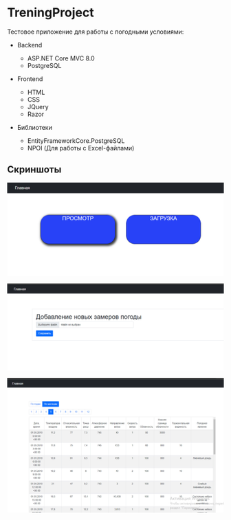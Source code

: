 # TreningProject


Тестовое приложение для работы с погодными условиями:

- Backend
  - ASP.NET Core MVC 8.0
  - PostgreSQL

- Frontend
  - HTML
  - CSS
  - JQuery 
  - Razor

- Библиотеки
  - EntityFrameworkCore.PostgreSQL
  - NPOI (Для работы с Excel-файлами)

## Скриншоты

![Home screen](screenshots/Home.jpg)

![Load screen](screenshots/Load.jpg)

![Review screen](screenshots/Review.jpg)
